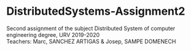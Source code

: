 # DistributedSystems-Assignment2
Second assignment of the subject Distributed System of computer engineering degree, URV 2019-2020\
Teachers: Marc, SANCHEZ ARTIGAS & Josep, SAMPE DOMENECH